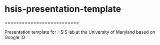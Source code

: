hsis-presentation-template
==========================
==========================

Presentation template for HSIS lab at the University of Maryland based on Google IO